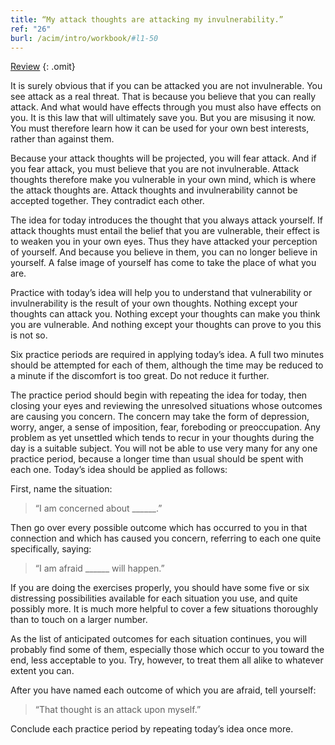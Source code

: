 ```yaml
---
title: “My attack thoughts are attacking my invulnerability.”
ref: "26"
burl: /acim/intro/workbook/#l1-50
---
```


<a class="hide-review" href="/workbook/l056/#l026">Review</a>
{: .omit}

It is surely obvious that if you can be attacked you are not
invulnerable. You see attack as a real threat. That is because you
believe that you can really attack. And what would have effects through
you must also have effects on you. It is this law that will ultimately
save you. But you are misusing it now. You must therefore learn how it
can be used for your own best interests, rather than against them.

Because your attack thoughts will be projected, you will fear attack.
And if you fear attack, you must believe that you are not invulnerable.
Attack thoughts therefore make you vulnerable in your own mind, which is
where the attack thoughts are. Attack thoughts and invulnerability
cannot be accepted together. They contradict each other.

The idea for today introduces the thought that you always attack
yourself. If attack thoughts must entail the belief that you are
vulnerable, their effect is to weaken you in your own eyes. Thus they
have attacked your perception of yourself. And because you believe in
them, you can no longer believe in yourself. A false image of yourself
has come to take the place of what you are.

Practice with today’s idea will help you to understand that
vulnerability or invulnerability is the result of your own thoughts.
Nothing except your thoughts can attack you. Nothing except your
thoughts can make you think you are vulnerable. And nothing except your
thoughts can prove to you this is not so.

Six practice periods are required in applying today’s idea. A full two
minutes should be attempted for each of them, although the time may be
reduced to a minute if the discomfort is too great. Do not reduce it
further.

The practice period should begin with repeating the idea for today, then
closing your eyes and reviewing the unresolved situations whose outcomes
are causing you concern. The concern may take the form of depression,
worry, anger, a sense of imposition, fear, foreboding or preoccupation.
Any problem as yet unsettled which tends to recur in your thoughts
during the day is a suitable subject.  You will not be able to use very
many for any one practice period, because a longer time than usual
should be spent with each one. Today’s idea should be applied as
follows:

First, name the situation:

> “I am concerned about \_\_\_\_\_\_.”

Then go over every possible outcome which has occurred to you in that
connection and which has caused you concern, referring to each one quite
specifically, saying:

> “I am afraid \_\_\_\_\_\_ will happen.”

If you are doing the exercises properly, you should have some five or
six distressing possibilities available for each situation you use, and
quite possibly more. It is much more helpful to cover a few situations
thoroughly than to touch on a larger number.

As the list of anticipated outcomes for each situation continues, you
will probably find some of them, especially those which occur to you
toward the end, less acceptable to you. Try, however, to treat them all
alike to whatever extent you can.

After you have named each outcome of which you are afraid, tell
yourself:

> “That thought is an attack upon myself.”

Conclude each practice period by repeating today’s idea once more.

